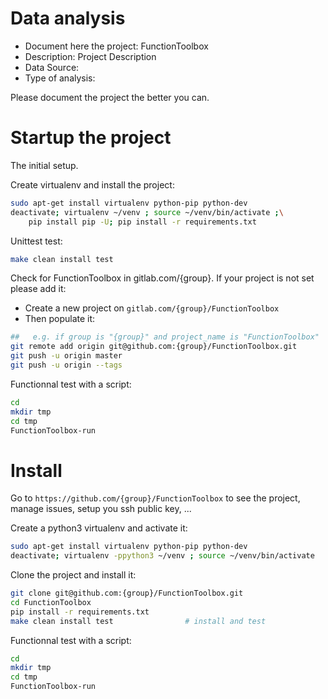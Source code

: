 # Data analysis
- Document here the project: FunctionToolbox
- Description: Project Description
- Data Source:
- Type of analysis:

Please document the project the better you can.

# Startup the project

The initial setup.

Create virtualenv and install the project:
```bash
sudo apt-get install virtualenv python-pip python-dev
deactivate; virtualenv ~/venv ; source ~/venv/bin/activate ;\
    pip install pip -U; pip install -r requirements.txt
```

Unittest test:
```bash
make clean install test
```

Check for FunctionToolbox in gitlab.com/{group}.
If your project is not set please add it:

- Create a new project on `gitlab.com/{group}/FunctionToolbox`
- Then populate it:

```bash
##   e.g. if group is "{group}" and project_name is "FunctionToolbox"
git remote add origin git@github.com:{group}/FunctionToolbox.git
git push -u origin master
git push -u origin --tags
```

Functionnal test with a script:

```bash
cd
mkdir tmp
cd tmp
FunctionToolbox-run
```

# Install

Go to `https://github.com/{group}/FunctionToolbox` to see the project, manage issues,
setup you ssh public key, ...

Create a python3 virtualenv and activate it:

```bash
sudo apt-get install virtualenv python-pip python-dev
deactivate; virtualenv -ppython3 ~/venv ; source ~/venv/bin/activate
```

Clone the project and install it:

```bash
git clone git@github.com:{group}/FunctionToolbox.git
cd FunctionToolbox
pip install -r requirements.txt
make clean install test                # install and test
```
Functionnal test with a script:

```bash
cd
mkdir tmp
cd tmp
FunctionToolbox-run
```
